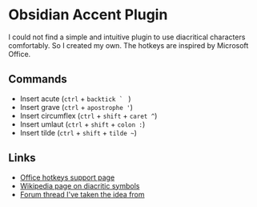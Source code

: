 # Obsidian Accent Plugin

I could not find a simple and intuitive plugin to use diacritical characters comfortably. So I created my own. The hotkeys are inspired by Microsoft Office.

## Commands

- Insert acute (`ctrl` + ``backtick ` `` )
- Insert grave (`ctrl` + `apostrophe '`)
- Insert circumflex (`ctrl` + `shift` + `caret ^`)
- Insert umlaut (`ctrl` + `shift` + `colon :`)
- Insert tilde (`ctrl` + `shift` + `tilde ~`)

## Links

- [Office hotkeys support page](https://support.microsoft.com/en-us/office/keyboard-shortcuts-to-add-language-accent-marks-in-word-and-outlook-3801b103-6a8d-42a5-b8ba-fdc3774cfc76)
- [Wikipedia page on diacritic symbols](https://en.m.wikipedia.org/wiki/Diacritic)
- [Forum thread I've taken the idea from](https://forum.obsidian.md/t/accent-plugin/12415/2)

